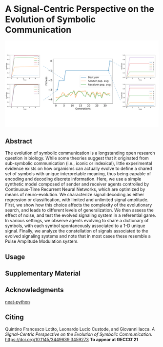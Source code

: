 # A Signal-Centric Perspective on the Evolution of Symbolic Communication

<img src="https://github.com/FraLotito/evol-signal-comm/blob/main/cover.png" alt="Evolution of signal communication" width="700"/>

## Abstract
The evolution of symbolic communication is a longstanding open research question in biology. While some theories suggest that it originated from sub-symbolic communication (i.e., iconic or indexical), little experimental evidence exists on how organisms can actually evolve to define a shared set of symbols with unique interpretable meaning, thus being capable of encoding and decoding discrete information. Here, we use a simple synthetic model composed of sender and receiver agents controlled by Continuous-Time Recurrent Neural Networks, which are optimized by means of neuro-evolution. We characterize signal decoding as either regression or classification, with limited and unlimited signal amplitude. First, we show how this choice affects the complexity of the evolutionary search, and leads to different levels of generalization. We then assess the effect of noise, and test the evolved signaling system in a referential game. In various settings, we observe agents evolving to share a dictionary of symbols, with each symbol spontaneously associated to a 1-D unique signal. Finally, we analyze the constellation of signals associated to the evolved signaling systems and note that in most cases these resemble a Pulse Amplitude Modulation system.

## Usage

## Supplementary Material

## Acknowledgments
[neat-python](https://github.com/CodeReclaimers/neat-python)

## Citing
Quintino Francesco Lotito, Leonardo Lucio Custode, and Giovanni Iacca. *A Signal-Centric Perspective on the Evolution of Symbolic Communication*. https://doi.org/10.1145/3449639.3459273 **To appear at GECCO'21**
